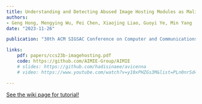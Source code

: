 ```yaml
---
title: Understanding and Detecting Abused Image Hosting Modules as Malicious Services
authors:
- Geng Hong, Mengying Wu, Pei Chen, Xiaojing Liao, Guoyi Ye, Min Yang
date: "2023-11-26"

publication: "30th ACM SIGSAC Conference on Computer and Communications Security (ACM CCS'23)"

links:
    pdf: papers/ccs23b-imagehosting.pdf
    code: https://github.com/AIMIE-Group/AIMIE
    # slides: https://github.com/hadisinaee/avicenna
    # video: https://www.youtube.com/watch?v=y10xPHZGs3M&list=PLn0nrSd4xjjbyUeai0oevMrT8_IwnBo4R

---
```



[See the wiki page for tutorial!](https://github.com/hadisinaee/avicenna/wiki)


<!-- %     \item \textbf{Geng Hong}, Zhemin Yang, Sen Yang, Lei Zhang, Yuhong Nan, Zhibo Zhang, Min Yang, Yuan Zhang, Zhiyun Qian and Haixin Duan, How You Get Shot in the Back: A Systematical Study about Cryptojacking in the Real World. 25th ACM SIGSAC Conference on Computer and Communications Security (ACM CCS'18), 2018, 1701-1713.（CCF-A类会议，国际网络安全顶级会议）； -->
<!-- %     \item \textbf{Geng Hong}, Zhemin Yang, Sen Yang, Xiaojing Liao, Xiaolin Du, Min Yang and Haixin Duan, , 43rd IEEE Symposium on Security and Privacy (IEEE S\&P'22), 2022.（已录用）（CCF-A类会议，国际网络安全顶级会议）； -->



